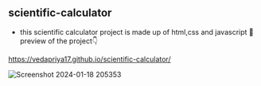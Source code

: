 ## scientific-calculator
* this scientific calculator project is made up of html,css and javascript
 👀preview of the project👇

https://vedapriya17.github.io/scientific-calculator/

![Screenshot 2024-01-18 205353](https://github.com/vedapriya17/scientific-calculator/assets/140573640/917b68a7-a5e1-4558-ba1b-afe40c8152fe)
